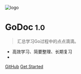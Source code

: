 <!-- _coverpage.md -->

![logo](https://gitee.com/QingHui/picGo-img-bed/raw/master/img/author.png)

# GoDoc<small> 1.0</small>
> 汇总学习Go过程中的点点滴滴。

- 高效学习、简要整理、长期复习
- 


[GitHub](https://github.com/52lu)
[Get Started](README.md)

<!-- 背景色 -->
<!--![color](#f0f0f0)-->
